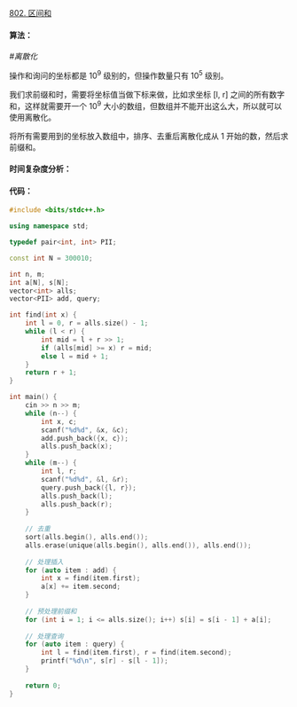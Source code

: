 [802. 区间和](https://www.acwing.com/problem/content/804/)

#### 算法：

*#离散化*

操作和询问的坐标都是 10<sup>9</sup> 级别的，但操作数量只有 10<sup>5</sup> 级别。

我们求前缀和时，需要将坐标值当做下标来做，比如求坐标 [l, r] 之间的所有数字和，这样就需要开一个 10<sup>9</sup> 大小的数组，但数组并不能开出这么大，所以就可以使用离散化。

将所有需要用到的坐标放入数组中，排序、去重后离散化成从 1 开始的数，然后求前缀和。

#### 时间复杂度分析：



#### 代码：

```cpp
#include <bits/stdc++.h>

using namespace std;

typedef pair<int, int> PII;

const int N = 300010;

int n, m;
int a[N], s[N];
vector<int> alls;
vector<PII> add, query;

int find(int x) {
    int l = 0, r = alls.size() - 1;
    while (l < r) {
        int mid = l + r >> 1;
        if (alls[mid] >= x) r = mid;
        else l = mid + 1;
    }
    return r + 1;
}

int main() {
    cin >> n >> m;
    while (n--) {
        int x, c;
        scanf("%d%d", &x, &c);
        add.push_back({x, c});
        alls.push_back(x);
    }
    while (m--) {
        int l, r;
        scanf("%d%d", &l, &r);
        query.push_back({l, r});
        alls.push_back(l);
        alls.push_back(r);
    }
    
    // 去重
    sort(alls.begin(), alls.end());
    alls.erase(unique(alls.begin(), alls.end()), alls.end());
    
    // 处理插入
    for (auto item : add) {
        int x = find(item.first);
        a[x] += item.second;
    }
    
    // 预处理前缀和
    for (int i = 1; i <= alls.size(); i++) s[i] = s[i - 1] + a[i];
    
    // 处理查询
    for (auto item : query) {
        int l = find(item.first), r = find(item.second);
        printf("%d\n", s[r] - s[l - 1]);
    }
    
    return 0;
}
```

